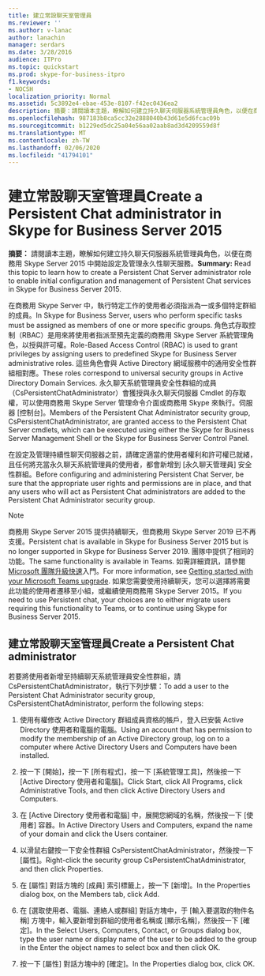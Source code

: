 ```yaml
---
title: 建立常設聊天室管理員
ms.reviewer: ''
ms.author: v-lanac
author: lanachin
manager: serdars
ms.date: 3/28/2016
audience: ITPro
ms.topic: quickstart
ms.prod: skype-for-business-itpro
f1.keywords:
- NOCSH
localization_priority: Normal
ms.assetid: 5c3892e4-ebae-453e-8107-f42ec0436ea2
description: 摘要：請閱讀本主題，瞭解如何建立持久聊天伺服器系統管理員角色，以便在商務用 Skype Server 2015 中開始設定及管理持續聊天服務。
ms.openlocfilehash: 987183b8ca5cc32e2888040b43d61e5d6fcac09b
ms.sourcegitcommit: b1229ed5dc25a04e56aa02aab8ad3d4209559d8f
ms.translationtype: MT
ms.contentlocale: zh-TW
ms.lasthandoff: 02/06/2020
ms.locfileid: "41794101"
---
```

# <a name="create-a-persistent-chat-administrator-in-skype-for-business-server-2015"></a><span data-ttu-id="b7383-103">建立常設聊天室管理員</span><span class="sxs-lookup"><span data-stu-id="b7383-103">Create a Persistent Chat administrator in Skype for Business Server 2015</span></span>
 
<span data-ttu-id="b7383-104">**摘要：** 請閱讀本主題，瞭解如何建立持久聊天伺服器系統管理員角色，以便在商務用 Skype Server 2015 中開始設定及管理永久性聊天服務。</span><span class="sxs-lookup"><span data-stu-id="b7383-104">**Summary:** Read this topic to learn how to create a Persistent Chat Server administrator role to enable initial configuration and management of Persistent Chat services in Skype for Business Server 2015.</span></span>
  
<span data-ttu-id="b7383-105">在商務用 Skype Server 中，執行特定工作的使用者必須指派為一或多個特定群組的成員。</span><span class="sxs-lookup"><span data-stu-id="b7383-105">In Skype for Business Server, users who perform specific tasks must be assigned as members of one or more specific groups.</span></span> <span data-ttu-id="b7383-106">角色式存取控制（RBAC）是用來將使用者指派至預先定義的商務用 Skype Server 系統管理角色，以授與許可權。</span><span class="sxs-lookup"><span data-stu-id="b7383-106">Role-Based Access Control (RBAC) is used to grant privileges by assigning users to predefined Skype for Business Server administrative roles.</span></span> <span data-ttu-id="b7383-107">這些角色會與 Active Directory 網域服務中的通用安全性群組相對應。</span><span class="sxs-lookup"><span data-stu-id="b7383-107">These roles correspond to universal security groups in Active Directory Domain Services.</span></span> <span data-ttu-id="b7383-108">永久聊天系統管理員安全性群組的成員（CsPersistentChatAdministrator）會獲授與永久聊天伺服器 Cmdlet 的存取權，可以使用商務用 Skype Server 管理命令介面或商務用 Skype 來執行。伺服器 [控制台]。</span><span class="sxs-lookup"><span data-stu-id="b7383-108">Members of the Persistent Chat Administrator security group, CsPersistentChatAdministrator, are granted access to the Persistent Chat Server cmdlets, which can be executed using either the Skype for Business Server Management Shell or the Skype for Business Server Control Panel.</span></span>
  
<span data-ttu-id="b7383-109">在設定及管理持續性聊天伺服器之前，請確定適當的使用者權利和許可權已就緒，且任何將充當永久聊天系統管理員的使用者，都會新增到 [永久聊天管理員] 安全性群組。</span><span class="sxs-lookup"><span data-stu-id="b7383-109">Before configuring and administering Persistent Chat Server, be sure that the appropriate user rights and permissions are in place, and that any users who will act as Persistent Chat administrators are added to the Persistent Chat Administrator security group.</span></span>
  
> [!NOTE] 
> <span data-ttu-id="b7383-110">商務用 Skype Server 2015 提供持續聊天，但商務用 Skype Server 2019 已不再支援。</span><span class="sxs-lookup"><span data-stu-id="b7383-110">Persistent chat is available in Skype for Business Server 2015 but is no longer supported in Skype for Business Server 2019.</span></span> <span data-ttu-id="b7383-111">團隊中提供了相同的功能。</span><span class="sxs-lookup"><span data-stu-id="b7383-111">The same functionality is available in Teams.</span></span> <span data-ttu-id="b7383-112">如需詳細資訊，請參閱[Microsoft 團隊升級快速](/microsoftteams/upgrade-start-here)入門。</span><span class="sxs-lookup"><span data-stu-id="b7383-112">For more information, see [Getting started with your Microsoft Teams upgrade](/microsoftteams/upgrade-start-here).</span></span> <span data-ttu-id="b7383-113">如果您需要使用持續聊天，您可以選擇將需要此功能的使用者遷移至小組，或繼續使用商務用 Skype Server 2015。</span><span class="sxs-lookup"><span data-stu-id="b7383-113">If you need to use Persistent chat, your choices are to either migrate users requiring this functionality to Teams, or to continue using Skype for Business Server 2015.</span></span>

## <a name="create-a-persistent-chat-administrator"></a><span data-ttu-id="b7383-114">建立常設聊天室管理員</span><span class="sxs-lookup"><span data-stu-id="b7383-114">Create a Persistent Chat administrator</span></span>

<span data-ttu-id="b7383-115">若要將使用者新增至持續聊天系統管理員安全性群組，請 CsPersistentChatAdministrator，執行下列步驟：</span><span class="sxs-lookup"><span data-stu-id="b7383-115">To add a user to the Persistent Chat Administrator security group, CsPersistentChatAdministrator, perform the following steps:</span></span>
  
1. <span data-ttu-id="b7383-116">使用有權修改 Active Directory 群組成員資格的帳戶，登入已安裝 Active Directory 使用者和電腦的電腦。</span><span class="sxs-lookup"><span data-stu-id="b7383-116">Using an account that has permission to modify the membership of an Active Directory group, log on to a computer where Active Directory Users and Computers have been installed.</span></span>
    
2. <span data-ttu-id="b7383-117">按一下 [開始]，按一下 [所有程式]，按一下 [系統管理工具]，然後按一下 [Active Directory 使用者和電腦]。</span><span class="sxs-lookup"><span data-stu-id="b7383-117">Click Start, click All Programs, click Administrative Tools, and then click Active Directory Users and Computers.</span></span>
    
3. <span data-ttu-id="b7383-118">在 [Active Directory 使用者和電腦] 中，展開您網域的名稱，然後按一下 [使用者] 容器。</span><span class="sxs-lookup"><span data-stu-id="b7383-118">In Active Directory Users and Computers, expand the name of your domain and click the Users container.</span></span>
    
4. <span data-ttu-id="b7383-119">以滑鼠右鍵按一下安全性群組 CsPersistentChatAdministrator，然後按一下 [屬性]。</span><span class="sxs-lookup"><span data-stu-id="b7383-119">Right-click the security group CsPersistentChatAdministrator, and then click Properties.</span></span>
    
5. <span data-ttu-id="b7383-120">在 [屬性] 對話方塊的 [成員] 索引標籤上，按一下 [新增]。</span><span class="sxs-lookup"><span data-stu-id="b7383-120">In the Properties dialog box, on the Members tab, click Add.</span></span>
    
6. <span data-ttu-id="b7383-121">在 [選取使用者、電腦、連絡人或群組] 對話方塊中，于 [輸入要選取的物件名稱] 方塊中，輸入要新增到群組的使用者名稱或 [顯示名稱]，然後按一下 [確定]。</span><span class="sxs-lookup"><span data-stu-id="b7383-121">In the Select Users, Computers, Contact, or Groups dialog box, type the user name or display name of the user to be added to the group in the Enter the object names to select box and then click OK.</span></span>
    
7. <span data-ttu-id="b7383-122">按一下 [屬性] 對話方塊中的 [確定]。</span><span class="sxs-lookup"><span data-stu-id="b7383-122">In the Properties dialog box, click OK.</span></span>
    

